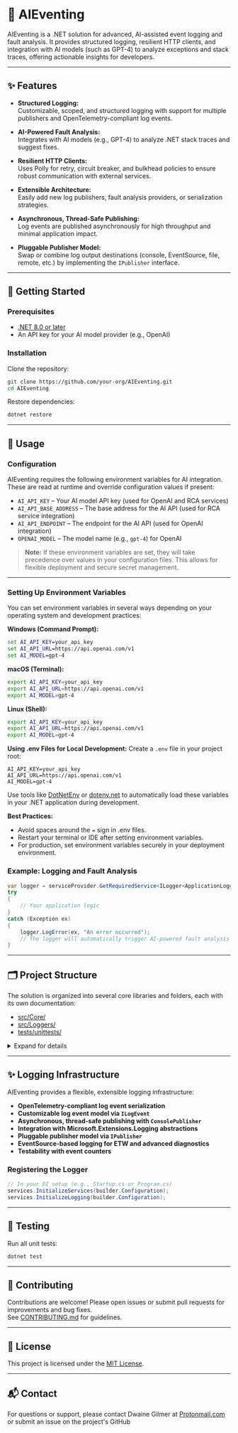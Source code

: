 # 🧠 AIEventing

AIEventing is a .NET solution for advanced, AI-assisted event logging and fault analysis. It provides structured logging, resilient HTTP clients, and integration with AI models (such as GPT-4) to analyze exceptions and stack traces, offering actionable insights for developers.

---

## ✨ Features

- **Structured Logging:**  
  Customizable, scoped, and structured logging with support for multiple publishers and OpenTelemetry-compliant log events.

- **AI-Powered Fault Analysis:**  
  Integrates with AI models (e.g., GPT-4) to analyze .NET stack traces and suggest fixes.

- **Resilient HTTP Clients:**  
  Uses Polly for retry, circuit breaker, and bulkhead policies to ensure robust communication with external services.

- **Extensible Architecture:**  
  Easily add new log publishers, fault analysis providers, or serialization strategies.

- **Asynchronous, Thread-Safe Publishing:**  
  Log events are published asynchronously for high throughput and minimal application impact.

- **Pluggable Publisher Model:**  
  Swap or combine log output destinations (console, EventSource, file, remote, etc.) by implementing the `IPublisher` interface.

---

## 🚀 Getting Started

### Prerequisites

- [.NET 8.0 or later](https://dotnet.microsoft.com/download)
- An API key for your AI model provider (e.g., OpenAI)

### Installation

Clone the repository:

```sh
git clone https://github.com/your-org/AIEventing.git
cd AIEventing
```

Restore dependencies:

```sh
dotnet restore
```

---

## 📝 Usage


### Configuration


AIEventing requires the following environment variables for AI integration. These are read at runtime and override configuration values if present:

- `AI_API_KEY` – Your AI model API key (used for OpenAI and RCA services)
- `AI_API_BASE_ADDRESS` – The base address for the AI API (used for RCA service integration)
- `AI_API_ENDPOINT` – The endpoint for the AI API (used for OpenAI integration)
- `OPENAI_MODEL` – The model name (e.g., `gpt-4`) for OpenAI

> **Note:** If these environment variables are set, they will take precedence over values in your configuration files. This allows for flexible deployment and secure secret management.

---

### Setting Up Environment Variables

You can set environment variables in several ways depending on your operating system and development practices:

**Windows (Command Prompt):**
```cmd
set AI_API_KEY=your_api_key
set AI_API_URL=https://api.openai.com/v1
set AI_MODEL=gpt-4
```

**macOS (Terminal):**
```bash
export AI_API_KEY=your_api_key
export AI_API_URL=https://api.openai.com/v1
export AI_MODEL=gpt-4
```

**Linux (Shell):**
```bash
export AI_API_KEY=your_api_key
export AI_API_URL=https://api.openai.com/v1
export AI_MODEL=gpt-4
```

**Using .env Files for Local Development:**
Create a `.env` file in your project root:
```env
AI_API_KEY=your_api_key
AI_API_URL=https://api.openai.com/v1
AI_MODEL=gpt-4
```
Use tools like [DotNetEnv](https://github.com/tonerdo/dotnet-env) or [dotenv.net](https://github.com/bolorundurowb/dotenv.net) to automatically load these variables in your .NET application during development.

**Best Practices:**
- Avoid spaces around the `=` sign in .env files.
- Restart your terminal or IDE after setting environment variables.
- For production, set environment variables securely in your deployment environment.

### Example: Logging and Fault Analysis

```csharp
var logger = serviceProvider.GetRequiredService<ILogger<ApplicationLogger>>();
try
{
    // Your application logic
}
catch (Exception ex)
{
    logger.LogError(ex, "An error occurred");
    // The logger will automatically trigger AI-powered fault analysis
}
```

---

## 🗂️ Project Structure

The solution is organized into several core libraries and folders, each with its own documentation:

- [src/Core/](src/Core/)  
- [src/Loggers/](src/Loggers/)  
- [tests/unittests/](tests/unittests/)  

<details>
  <summary>Expand for details</summary>

The solution is organized into several core libraries and folders, each with its own documentation:

- [src/Core/](src/Core/)  
  Core logic, domain models, configuration, extensions, and helpers.
  - [Caching](src/Core/Caching/README.md): In-memory and file-based caching services.
  - [Configuration](src/Core/Configuration/README.md): Strongly-typed settings, HTTP resilience, and OpenAI integration.
  - [Contracts](src/Core/Contracts/README.md): Interfaces and abstractions for logging, caching, AI, and more.
  - [Extensions](src/Core/Extensions/README.md): Extension methods for .NET types and solution utilities.
  - [Helpers](src/Core/Helpers/README.md): Utility classes for reflection, JSON, file system, error handling, and more.
  - [Models](src/Core/Models/README.md): Data models for analysis, logging, exceptions, chat, and more.
  - [Services](src/Core/Services/README.md): AI chat, embedding, and fault analysis services.

- [src/Loggers/](src/Loggers/)  
  Logging infrastructure, providers, publishers, and models.
  - [Application](src/Loggers/Application/README.md): Custom logger, logger factory, and provider for structured logging.
  - [Contracts](src/Loggers/Contracts/README.md): Publisher interface for log output.
  - [Extensions](src/Loggers/Extensions/README.md): DI and logging builder extensions for logger registration.
  - [Models](src/Loggers/Models/README.md): OpenTelemetry-compliant log event models.
  - [Publishers](src/Loggers/Publishers/README.md): Console and EventSource publishers for log output.

- [tests/unittests/](tests/unittests/)  
  Unit tests for all major components.

</details>

---

## ✨ Logging Infrastructure

AIEventing provides a flexible, extensible logging infrastructure:

- **OpenTelemetry-compliant log event serialization**
- **Customizable log event model via `ILogEvent`**
- **Asynchronous, thread-safe publishing with `ConsolePublisher`**
- **Integration with Microsoft.Extensions.Logging abstractions**
- **Pluggable publisher model via `IPublisher`**
- **EventSource-based logging for ETW and advanced diagnostics**
- **Testability with event counters**

### Registering the Logger

```csharp
// In your DI setup (e.g., Startup.cs or Program.cs)
services.InitializeServices(builder.Configuration);
services.InitializeLogging(builder.Configuration);
```

---

## 🧪 Testing

Run all unit tests:

```sh
dotnet test
```

---

## 🤝 Contributing

Contributions are welcome! Please open issues or submit pull requests for improvements and bug fixes.  
See [CONTRIBUTING.md](../../CONTRIBUTING.md) for guidelines.

---

## 📄 License

This project is licensed under the [MIT License](../../LICENSE).

---

## 📬 Contact

For questions or support, please contact Dwaine Gilmer at [Protonmail.com](mailto:dwaine.gilmer@protonmail.com) or submit an issue on the project's GitHub
